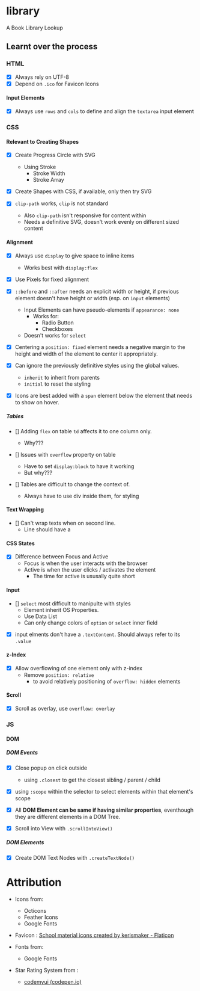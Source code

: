 # library
A Book Library Lookup

## Learnt over the process

### HTML

- [x] Always rely on UTF-8
- [x] Depend on `.ico` for Favicon Icons

#### Input Elements

- [x] Always use `rows` and `cols` to define and align the `textarea` input element

### CSS

#### Relevant to Creating Shapes

- [x] Create Progress Circle with SVG
    - Using Stroke
        - Stroke Width
        - Stroke Array

- [x] Create Shapes with CSS, if available, only then try SVG

- [x] `clip-path` works, `clip` is not standard
    - Also `clip-path` isn't responsive for content within
    - Needs a definitive SVG, doesn't work evenly on different sized content

#### Alignment

- [x] Always use `display` to give space to inline items
    - Works best with `display:flex`

- [x] Use Pixels for fixed alignment

- [x] `::before` and `::after` needs an explicit width or height, if previous element doesn't have height or width (esp. on `input` elements)
    - Input Elements can have pseudo-elements if `appearance: none`
        - Works for:
            - Radio Button
            - Checkboxes
    - Doesn't works for `select`

- [x] Centering a `position: fixed` element needs a negative margin to the height and width of the element to center it appropriately.

- [x] Can ignore the previously definitive styles using the global values.
    - `inherit` to inherit from parents
    - `initial` to reset the styling

- [x] Icons are best added with a `span` element below the element that needs to show on hover.

##### Tables

- [] Adding `flex` on table `td` affects it to one column only.
    - Why???

- [] Issues with `overflow` property on table
    - Have to set `display:block` to have it working
    - But why???

- [] Tables are difficult to change the context of.
    - Always have to use div inside them, for styling

#### Text Wrapping

- [] Can't wrap texts when on second line.
    - Line should have a 

#### CSS States

- [x] Difference between Focus and Active
    - Focus is when the user interacts with the browser
    - Active is when the user clicks / activates the element
        - The time for active is ususally quite short

#### Input

- [] `select` most difficult to manipulte with styles
    - Element inherit OS Properties.
    - Use Data List
    - Can only change colors of `option` or `select` inner field

- [x] input elments don't have a `.textContent`. Should always refer to its `.value`

#### z-Index

- [x] Allow overflowing of one element only with z-index
    - Remove `position: relative` 
        - to avoid relatively positioning of `overflow: hidden` elements

#### Scroll

- [x] Scroll as overlay, use `overflow: overlay`

### JS
#### DOM 

##### DOM Events
- [x] Close popup on click outside
    - using `.closest` to get the closest sibling / parent / child

- [x] using `:scope` within the selector to select elements within that element's scope

- [x] All **DOM Element can be same if having similar properties**, eventhough they are different elements in a DOM Tree.

- [x] Scroll into View with `.scrollIntoView()`

##### DOM Elements
- [x] Create DOM Text Nodes with `.createTextNode()`

# Attribution

- Icons from:
    - Octicons
    - Feather Icons
    - Google Fonts

- Favicon : [School material icons created by kerismaker - Flaticon](https://www.flaticon.com/free-icons/school-material)

- Fonts from:
    - Google Fonts

- Star Rating System from :
    - [codemyui (codepen.io)](https://codepen.io/ashleynolan/pen/MyqrPr?editors=0100)